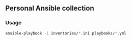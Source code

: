 ## Personal Ansible collection
### Usage
```bash
ansible-playbook -i inventories/*.ini playbooks/*.yml
```